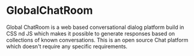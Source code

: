 # GlobalChatRoom

Global ChatRoom is a web based conversational dialog platform build in
CSS nd JS which makes it possible to generate responses based on collections of
known conversations. This is an open source Chat platform which doesn't require any specific requirements.

